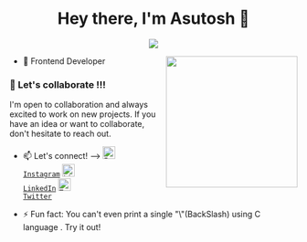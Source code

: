 <h1 align="center">Hey there, I'm Asutosh 👋</h1>

<p align="center">
<img src="https://komarev.com/ghpvc/?username=DearAsutosh&label=Profile+Views" />
</p>

<img align='right' src="https://media.giphy.com/media/M9gbBd9nbDrOTu1Mqx/giphy.gif" width="230">

- 💼 Frontend Developer 

<h3 align="left">👯 Let's collaborate !!!</h3>
<div>I'm open to collaboration and always excited to work on new projects. If you have an idea or want to collaborate, don't hesitate to reach out.</div>

- 📫 Let's connect! --> <code><a href="https://www.instagram.com/dear_asutosh/" target="_blank" title="Instagram Profile"><img alt="Instagram Logo" width="22" src="https://www.freepnglogos.com/uploads/logo-ig-png/logo-ig-logo-instagram-ini-ada-varias-dan-transparan-33.png"> Instagram</a></code> <code><a href="https://www.linkedin.com/in/asutosh-sahoo-1007b5251/" target="_blank" title="LinkedIn Profile"><img alt="LinkedIn Logo" width="22" src="https://seeklogo.com/images/L/linkedin-icon-logo-FBADE03110-seeklogo.com.png"> LinkedIn</a></code> <code><a href="https://twitter.com/dear_asutosh_" target="_blank" title="Twitter Profile"><img alt="Twitter Logo" width="22" src="https://seeklogo.com/images/T/twitter-2012-positive-logo-916EDF1309-seeklogo.com.png"> Twitter</a></code>


- ⚡ Fun fact: You can't even print a single "\\"(BackSlash) using C language . Try it out!
